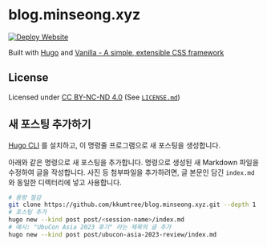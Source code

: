 # blog.minseong.xyz

[![Deploy Website](https://github.com/kkumtree/blog.minseong.xyz/actions/workflows/deploy.yml/badge.svg)](https://github.com/https://github.com/kkumtree/blog.minseong.xyz/actions/workflows/deploy.yml)

Built with [Hugo](https://gohugo.io) and [Vanilla - A simple, extensible CSS framework](https://vanillaframework.io/)

## License

Licensed under [CC BY-NC-ND 4.0](https://creativecommons.org/licenses/by-nc-nd/4.0/legalcode.txt) (See [`LICENSE.md`](./LICENSE.md))

## 새 포스팅 추가하기

 [Hugo CLI](https://gohugo.io/getting-started/installing/) 를 설치하고, 이 명령줄 프로그램으로 새 포스팅을 생성합니다.

아래와 같은 명령으로 새 포스팅을 추가합니다. 명령으로 생성된 새 Markdown 파일을 수정하여 글을 작성합니다.
사진 등 첨부파일을 추가하려면, 글 본문인 담긴 `index.md` 와 동일한 디렉터리에 넣고 사용합니다.

```bash
# 용량 절감
git clone https://github.com/kkumtree/blog.minseong.xyz.git --depth 1  
# 포스팅 추가
hugo new --kind post post/<session-name>/index.md
# 예시: "UbuCon Asia 2023 후기" 라는 제목의 글 추가
hugo new --kind post post/ubucon-asia-2023-review/index.md

```
